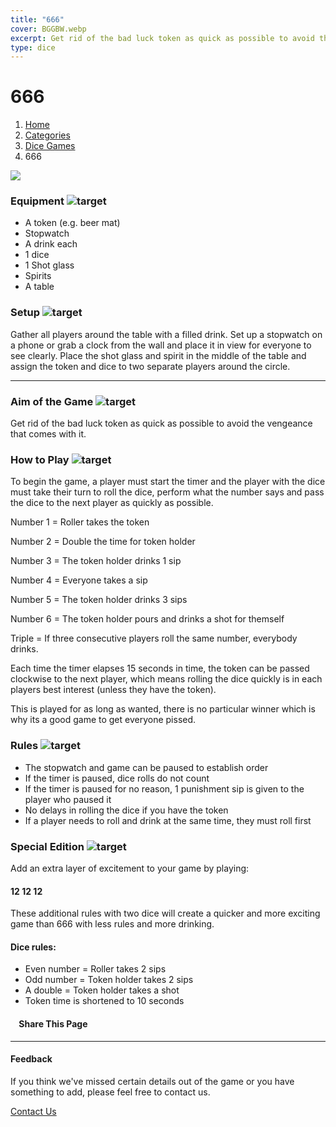 ```yaml
---
title: "666"
cover: BGGBW.webp
excerpt: Get rid of the bad luck token as quick as possible to avoid the vengeance that comes with it.
type: dice
---
```


# 666

1.  [Home](/)
2.  [Categories](GameCategories)
3.  [Dice Games](GameCategories/DiceGames)
4.  666

![](/images/666.webp)

### Equipment ![target](/images/liquor.webp)

-   A token (e.g. beer mat)
-   Stopwatch
-   A drink each
-   1 dice
-   1 Shot glass
-   Spirits
-   A table

### Setup ![target](/images/settings.webp)

Gather all players around the table with a filled drink. Set up a stopwatch on a phone or grab a clock from the wall and place it in view for everyone to see clearly. Place the shot glass and spirit in the middle of the table and assign the token and dice to two separate players around the circle.

* * *

### Aim of the Game ![target](/images/target.webp)

Get rid of the bad luck token as quick as possible to avoid the vengeance that comes with it.

### How to Play ![target](/images/question.webp)

To begin the game, a player must start the timer and the player with the dice must take their turn to roll the dice, perform what the number says and pass the dice to the next player as quickly as possible.

Number 1 = Roller takes the token

Number 2 = Double the time for token holder

Number 3 = The token holder drinks 1 sip

Number 4 = Everyone takes a sip

Number 5 = The token holder drinks 3 sips

Number 6 = The token holder pours and drinks a shot for themself

Triple = If three consecutive players roll the same number, everybody drinks.

Each time the timer elapses 15 seconds in time, the token can be passed clockwise to the next player, which means rolling the dice quickly is in each players best interest (unless they have the token).

This is played for as long as wanted, there is no particular winner which is why its a good game to get everyone pissed.

### Rules ![target](/images/rules.webp)

-   The stopwatch and game can be paused to establish order
-   If the timer is paused, dice rolls do not count
-   If the timer is paused for no reason, 1 punishment sip is given to the player who paused it
-   No delays in rolling the dice if you have the token
-   If a player needs to roll and drink at the same time, they must roll first

### Special Edition ![target](/images/special.webp)

Add an extra layer of excitement to your game by playing:

#### **12 12 12**

These additional rules with two dice will create a quicker and more exciting game than 666 with less rules and more drinking.

#### Dice rules:

-   Even number = Roller takes 2 sips
-   Odd number = Token holder takes 2 sips
-   A double = Token holder takes a shot
-   Token time is shortened to 10 seconds

####     Share This Page

[](https://www.facebook.com/sharer/sharer.php?u=beergogglegames.co.uk/GameCategories/DiceGames/666)[](https://www.instagram.com/direct/new/)[](https://twitter.com/intent/tweet?url=beergogglegames.co.uk/GameCategories/DiceGames/666)

* * *

#### Feedback

If you think we've missed certain details out of the game or you have something to add, please feel free to contact us.

  
  
  
[Contact Us](contact)
